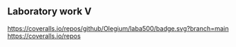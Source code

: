 ## Laboratory work V

https://coveralls.io/repos/github/Olegium/laba500/badge.svg?branch=main
https://coveralls.io/repos
